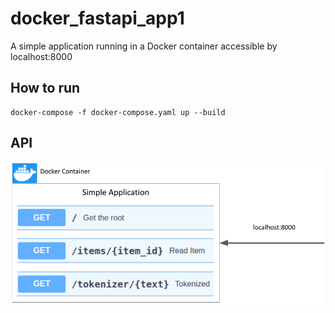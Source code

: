 # docker_fastapi_app1
A simple application running in a Docker container accessible by localhost:8000 

## How to run
```
docker-compose -f docker-compose.yaml up --build
```

## API
<p align="center">
  <img src="api.png" width="600" />
</p>
